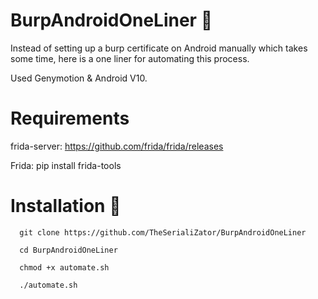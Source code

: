 # BurpAndroidOneLiner 🦉

Instead of setting up a burp certificate on Android manually which takes some time, here is a one liner for automating this process.

Used Genymotion & Android V10.


# Requirements

  frida-server: https://github.com/frida/frida/releases
  
  Frida: pip install frida-tools
  

# Installation 🦄
```
  git clone https://github.com/TheSerialiZator/BurpAndroidOneLiner
  
  cd BurpAndroidOneLiner
  
  chmod +x automate.sh
  
  ./automate.sh
 ```

